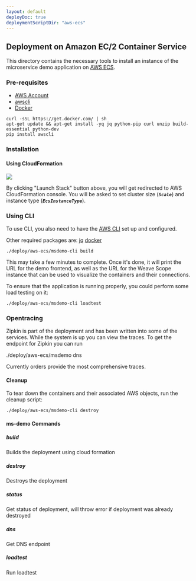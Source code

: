 ```yaml
---
layout: default
deployDoc: true
deploymentScriptDir: "aws-ecs"
---
```


## Deployment on Amazon EC/2 Container Service

This directory contains the necessary tools to install an instance of the microservice demo application on [AWS ECS](http://docs.aws.amazon.com/AmazonECS/latest/developerguide/Welcome.html).

### Pre-requisites
* [AWS Account](https://aws.amazon.com/)
* [awscli](http://docs.aws.amazon.com/cli/latest/userguide/installing.html)
* [Docker](https://www.docker.com/products/overview)

<!-- deploy-doc require-env AWS_ACCESS_KEY_ID AWS_SECRET_ACCESS_KEY AWS_DEFAULT_REGION -->
<!-- deploy-doc-start pre-install -->

    curl -sSL https://get.docker.com/ | sh
    apt-get update && apt-get install -yq jq python-pip curl unzip build-essential python-dev
    pip install awscli

<!-- deploy-doc-end -->


### Installation

#### Using CloudFormation

[![](https://s3.amazonaws.com/cloudformation-examples/cloudformation-launch-stack.png)](https://console.aws.amazon.com/cloudformation/home#/stacks/new?templateURL=https:%2F%2Fs3.amazonaws.com%2Fweaveworks-cfn-public%2Fmicroservices-demo%2Fmicroservices-demo.json)

By clicking "Launch Stack" button above, you will get redirected to AWS CloudFormation console. You will be asked to set cluster size (***`Scale`***) and instance type (***`EcsInstanceType`***).

### Using CLI

To use CLI, you also need to have the [AWS CLI](http://docs.aws.amazon.com/cli/latest/userguide/cli-chap-getting-set-up.html) set up and configured.

Other required packages are:
[jq](https://stedolan.github.io/jq/)
[docker](https://docs.docker.com/engine/getstarted/step_one/)


<!-- deploy-doc-start create-infrastructure -->

    ./deploy/aws-ecs/msdemo-cli build

<!-- deploy-doc-end -->


This may take a few minutes to complete. Once it's done, it will print the URL for the demo frontend, as well as the URL for the Weave Scope instance that can be used to visualize the containers and their connections.

To ensure that the application is running properly, you could perform some load testing on it:

<!-- deploy-doc-start run-tests -->

    ./deploy/aws-ecs/msdemo-cli loadtest

<!-- deploy-doc-end -->

<!-- deploy-doc-hidden run-tests

    cluster_name=$(aws ecs list-clusters -\-query 'clusterArns[?contains(@, `microservices-demo-stack`) == `true`]' -\-output text)
    frontend_service=$(aws ecs list-services -\-cluster $cluster_name -\-query 'serviceArns[?contains(@, `FrontEndService`) == `true`]' -\-output text)
    frontend_task=$(aws ecs list-tasks -\-cluster $cluster_name -\-service-name $frontend_service  -\-query 'taskArns[0]' -\-output text)
    container_inst=$(aws ecs describe-tasks -\-cluster $cluster_name -\-tasks $frontend_task -\-query 'tasks[0].containerInstanceArn' -\-output text)
    instance_id=$(aws ecs describe-container-instances -\-cluster $cluster_name -\-container-instances $container_inst -\-query 'containerInstances[0].ec2InstanceId'  -\-output text)
    ip_address=$(aws ec2 describe-instances -\-instance-ids $instance_id -\-query 'Reservations[0].Instances[*].PublicIpAddress' -\-output text)

    cat >> /root/healthcheck.sh <<-EOF
#!/usr/bin/env bash
eval \$(weave env)
docker build -t healthcheck -f Dockerfile .
docker run -\-rm -t healthcheck -s user.weave.local,catalogue.weave.local,cart.weave.local,shipping.weave.local,payment.weave.local,orders.weave.local,queue-master.weave.local -r 5
EOF

    scp -i ~/.ssh/microservices-demo-key.pem -o "StrictHostKeyChecking no" /root/healthcheck.sh healthcheck/healthcheck.rb healthcheck/Dockerfile ec2-user@$ip_address:/home/ec2-user/
    ssh -i ~/.ssh/microservices-demo-key.pem ec2-user@$ip_address "chmod +x healthcheck.sh; ./healthcheck.sh"

    if [ $? -ne 0 ]; then
        exit 1;
    fi
-->

### Opentracing

Zipkin is part of the deployment and has been written into some of the services.  While the system is up you can view the traces.
To get the endpoint for Zipkin you can run 

./deploy/aws-ecs/msdemo dns

Currently orders provide the most comprehensive traces.

#### Cleanup

To tear down the containers and their associated AWS objects, run the cleanup script:

<!-- deploy-doc-start destroy-infrastructure -->

    ./deploy/aws-ecs/msdemo-cli destroy

<!-- deploy-doc-end -->

#### ms-demo Commands

##### build
Builds the deployment using cloud formation

##### destroy 
Destroys the deployment

##### status
Get status of deployment, will throw error if deployment was already destroyed

##### dns
Get DNS endpoint

##### loadtest
Run loadtest
